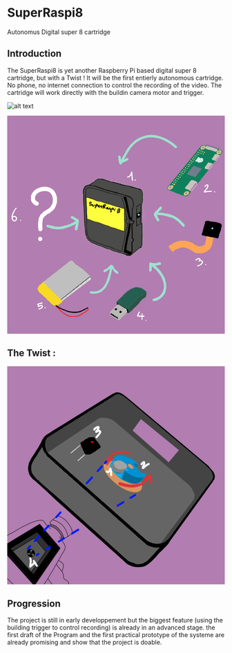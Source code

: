# SuperRaspi8
Autonomus Digital super 8 cartridge 

## Introduction
The SuperRaspi8 is yet another Raspberry Pi based digital super 8 cartridge, but with a Twist !
It will be the first entierly autonomous cartridge. No phone, no internet connection to control the recording of the video.
The cartridge will work directly with the buildin camera motor and trigger.

![alt text](https://drive.google.com/file/d/1-UP_0xtF0o9647EW8goaYfOpP5BO31N-/view?usp=sharing)


![alt text](https://github.com/quentintamar/SuperRaspi8/blob/main/whatsinside.png?raw=true)



## The Twist : 

![alt text](https://github.com/quentintamar/SuperRaspi8/blob/main/motorv1.png?raw=true)


## Progression
The project is still in early developpement but the biggest feature (using the building trigger to control recording) is already in an advanced stage. 
the first draft of the Program and the first practical prototype of the systeme are already promising and show that the project is doable. 

##


